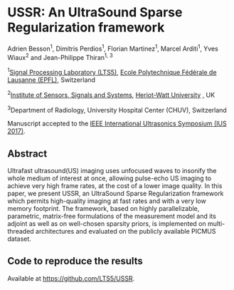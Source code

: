 # USSR: An UltraSound Sparse Regularization framework
[Ecole Polytechnique Fédérale de Lausanne (EPFL)]: http://www.epfl.ch/
[Signal Processing Laboratory (LTS5)]: http://lts5www.epfl.ch
[IEEE International Ultrasonics Symposium (IUS 2017)]: http://2017.ieeeicip.org/
[Institute of Sensors, Signals and Systems]: https://www.hw.ac.uk/schools/engineering-physical-sciences/institutes/sensors-signals-systems/basp.htm
[Heriot-Watt University]:https://www.hw.ac.uk/


Adrien Besson<sup>1</sup>, Dimitris Perdios<sup>1</sup>, Florian Martinez<sup>1</sup>, Marcel Arditi<sup>1</sup>, Yves Wiaux<sup>2</sup> and Jean-Philippe Thiran<sup>1, 3</sup>

<sup>1</sup>[Signal Processing Laboratory (LTS5)], [Ecole Polytechnique Fédérale de Lausanne (EPFL)], Switzerland

<sup>2</sup>[Institute of Sensors, Signals and Systems], [Heriot-Watt University] , UK

<sup>3</sup>Department of Radiology, University Hospital Center (CHUV), Switzerland

Manuscript accepted to the [IEEE International Ultrasonics Symposium (IUS 2017)].

## Abstract
Ultrafast ultrasound(US) imaging uses unfocused waves to insonify the whole medium of interest at once, allowing pulse-echo US imaging to achieve very high frame rates, at the cost of a lower image quality. In this paper, we present USSR, an UltraSound Sparse Regularization framework which permits high-quality imaging at fast rates and with a very low memory footprint. The framework, based on highly parallelizable, parametric, matrix-free formulations of the measurement model and its adjoint as well as on well-chosen sparsity priors, is implemented on multi-threaded architectures and evaluated on the publicly available PICMUS dataset.

## Code to reproduce the results
Available at https://github.com/LTS5/USSR.
